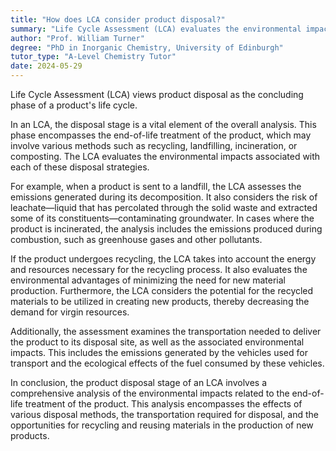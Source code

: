 ```yaml
---
title: "How does LCA consider product disposal?"
summary: "Life Cycle Assessment (LCA) evaluates the environmental impact of a product throughout its life cycle, with product disposal being recognized as the final stage in this assessment process."
author: "Prof. William Turner"
degree: "PhD in Inorganic Chemistry, University of Edinburgh"
tutor_type: "A-Level Chemistry Tutor"
date: 2024-05-29
---
```


Life Cycle Assessment (LCA) views product disposal as the concluding phase of a product's life cycle.

In an LCA, the disposal stage is a vital element of the overall analysis. This phase encompasses the end-of-life treatment of the product, which may involve various methods such as recycling, landfilling, incineration, or composting. The LCA evaluates the environmental impacts associated with each of these disposal strategies.

For example, when a product is sent to a landfill, the LCA assesses the emissions generated during its decomposition. It also considers the risk of leachate—liquid that has percolated through the solid waste and extracted some of its constituents—contaminating groundwater. In cases where the product is incinerated, the analysis includes the emissions produced during combustion, such as greenhouse gases and other pollutants.

If the product undergoes recycling, the LCA takes into account the energy and resources necessary for the recycling process. It also evaluates the environmental advantages of minimizing the need for new material production. Furthermore, the LCA considers the potential for the recycled materials to be utilized in creating new products, thereby decreasing the demand for virgin resources.

Additionally, the assessment examines the transportation needed to deliver the product to its disposal site, as well as the associated environmental impacts. This includes the emissions generated by the vehicles used for transport and the ecological effects of the fuel consumed by these vehicles.

In conclusion, the product disposal stage of an LCA involves a comprehensive analysis of the environmental impacts related to the end-of-life treatment of the product. This analysis encompasses the effects of various disposal methods, the transportation required for disposal, and the opportunities for recycling and reusing materials in the production of new products.
    